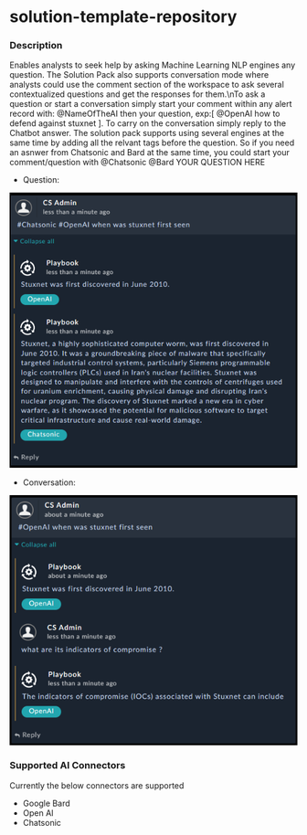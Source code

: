 # solution-template-repository

### Description
Enables analysts to seek help by asking Machine Learning NLP engines any question. The Solution Pack also supports conversation mode where analysts could use the comment section of the workspace to ask several contextualized questions and get the responses for them.\nTo ask a question or start a conversation simply start your comment within any alert record with: @NameOfTheAI then your question, exp:[ @OpenAI how to defend against stuxnet ]. To carry on the conversation simply reply to the Chatbot answer. The solution pack supports using several engines at the same time by adding all the relvant tags before the question. So if you need an asnwer from Chatsonic and Bard at the same time, you could start your comment/question with @Chatsonic @Bard YOUR QUESTION HERE

- Question:

![](./docs/images/question.png)

- Conversation:

![](./docs/images/conversation.png)

### Supported AI Connectors
Currently the below connectors are supported

- Google Bard
- Open AI
- Chatsonic